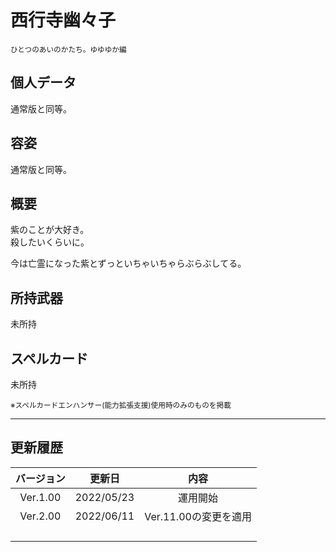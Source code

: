 # 西行寺幽々子
<sup>ひとつのあいのかたち。ゆゆゆか編</sup>

## 個人データ
通常版と同等。

## 容姿
通常版と同等。

## 概要
紫のことが大好き。<br>
殺したいくらいに。<br>

今は亡霊になった紫とずっといちゃいちゃらぶらぶしてる。

## 所持武器
未所持

## スペルカード
未所持

<sup>
※スペルカードエンハンサー(能力拡張支援)使用時のみのものを掲載
</sup>

***

## 更新履歴
 | バージョン | 更新日 | 内容 |
 | :---: | :---: | :---: |
 | Ver.1.00 | 2022/05/23 | 運用開始 |
 | Ver.2.00 | 2022/06/11 | Ver.11.00の変更を適用 |
 | | | |
 | | | |
 | | | |
 | | | |

